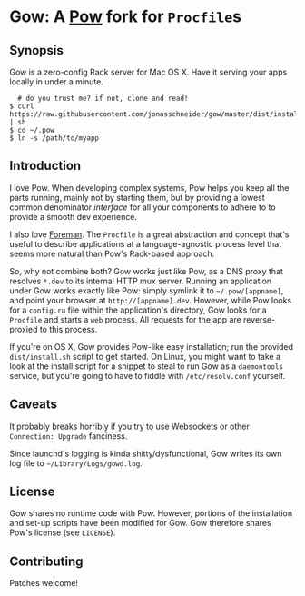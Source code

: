 Gow: A [Pow](http://pow.cx) fork for `Procfile`s
================================================

Synopsis
--------
Gow is a zero-config Rack server for Mac OS X. Have it serving your apps locally in under a minute.

      # do you trust me? if not, clone and read!
    $ curl https://raw.githubusercontent.com/jonasschneider/gow/master/dist/install.sh | sh
    $ cd ~/.pow
    $ ln -s /path/to/myapp

Introduction
------------

I love Pow. When developing complex systems, Pow helps you keep all the parts running, mainly not by starting them, but by providing a lowest common denominator *interface* for all your components to adhere to to provide a smooth dev experience.

I also love [Foreman](https://github.com/ddollar/foreman). The `Procfile` is a great abstraction and concept that's useful to describe applications at a language-agnostic process level that seems more natural than Pow's Rack-based approach.

So, why not combine both? Gow works just like Pow, as a DNS proxy that resolves `*.dev` to its internal HTTP mux server. Running an application under Gow works exactly like Pow: simply symlink it to `~/.pow/[appname]`, and point your browser at `http://[appname].dev`. However, while Pow looks for a `config.ru` file within the application's directory, Gow looks for a `Procfile` and starts a `web` process. All requests for the app are reverse-proxied to this process.

If you're on OS X, Gow provides Pow-like easy installation; run the provided `dist/install.sh` script to get started. On Linux, you might want to take a look at the install script for a snippet to steal to run Gow as a `daemontools` service, but you're going to have to fiddle with `/etc/resolv.conf` yourself.

Caveats
-------

It probably breaks horribly if you try to use Websockets or other `Connection: Upgrade` fanciness.

Since launchd's logging is kinda shitty/dysfunctional, Gow writes its own log file to `~/Library/Logs/gowd.log`.

License
-------

Gow shares no runtime code with Pow. However, portions of the installation and set-up scripts have been modified for Gow. Gow therefore shares Pow's license (see `LICENSE`).

Contributing
------------
Patches welcome!
